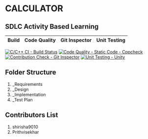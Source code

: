 # CALCULATOR
## SDLC Activity Based Learning 
|Build     |Code Quality     |Git Inspector     |Unit Testing       |
|:-------------:|:-------------:|----------------:|:--------------:|


[![C/C++ CI - Build Status](https://github.com/shirisha9010/new_project/actions/workflows/c-cpp.yml/badge.svg)](https://github.com/shirisha9010/new_project/actions/workflows/c-cpp.yml) 
[![Code Quality - Static Code - Cppcheck](https://github.com/shirisha9010/new_project/actions/workflows/cppcheck.yml/badge.svg)](https://github.com/shirisha9010/new_project/actions/workflows/cppcheck.yml)    [![Contribution Check - Git Inspector](https://github.com/shirisha9010/new_project/actions/workflows/gitinspector.yml/badge.svg)](https://github.com/shirisha9010/new_project/actions/workflows/gitinspector.yml)   [![Unit Testing - Unity](https://github.com/shirisha9010/new_project/actions/workflows/unity.yml/badge.svg)](https://github.com/shirisha9010/new_project/actions/workflows/unity.yml)

## Folder Structure
 1. _Requirements
 2. _Design
 3. _Implementation
 4. _Test Plan

## Contributors List
1. shirisha9010
2. Prithvisekhar 
